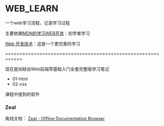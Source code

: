 # WEB_LEARN
一个web学习流程，记录学习过程  

主要依据[MDN的学习WEB开发](https://developer.mozilla.org/zh-CN/docs/learn)：初学者学习  

[Web 开发技术](https://developer.mozilla.org/zh-CN/docs/Web)：这是一个更完善的学习

============================================================

现在是尚硅谷Web前端零基础入门全套完整版学习笔记

- 01-html
- 02-css

课程中提到的软件

### Zeal

离线文档： [Zeal - Offline Documentation Browser](https://zealdocs.org/)